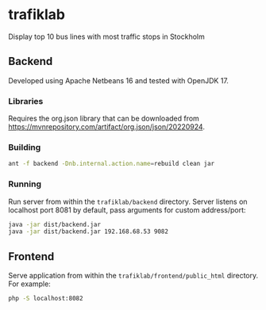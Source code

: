 # trafiklab

Display top 10 bus lines with most traffic stops in Stockholm

## Backend

Developed using Apache Netbeans 16 and tested with OpenJDK 17. 

### Libraries

Requires the org.json library that can be downloaded from https://mvnrepository.com/artifact/org.json/json/20220924.

### Building

```bash
ant -f backend -Dnb.internal.action.name=rebuild clean jar
```

### Running

Run server from within the `trafiklab/backend` directory. Server listens on localhost port 8081 by default, pass arguments for custom address/port:

```bash
java -jar dist/backend.jar 
java -jar dist/backend.jar 192.168.68.53 9082
```

## Frontend

Serve application from within the `trafiklab/frontend/public_html`
directory. For example:

```bash
php -S localhost:8082
```
